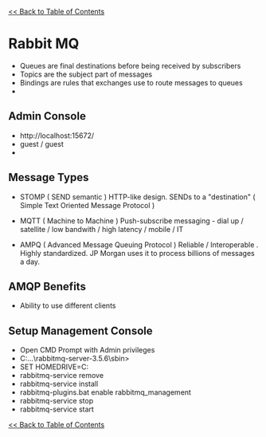 [<< Back to Table of Contents](README.md)

# Rabbit MQ

- Queues are final destinations before being received by subscribers
- Topics are the subject part of messages
- Bindings are rules that exchanges use to route messages to queues
- 

## Admin Console

- http://localhost:15672/
- guest / guest 
-

## Message Types

- STOMP ( SEND semantic ) HTTP-like design. SENDs to a "destination" ( Simple Text Oriented Message Protocol )

- MQTT ( Machine to Machine ) Push-subscribe messaging - dial up / satellite / low bandwith / high latency / mobile / IT

- AMPQ ( Advanced Message Queuing Protocol ) Reliable / Interoperable . Highly standardized. JP Morgan uses it to process billions of messages a day. 

## AMQP Benefits

- Ability to use different clients



## Setup Management Console

- Open CMD Prompt with Admin privileges
- C:\...\rabbitmq-server-3.5.6\sbin>  
- SET HOMEDRIVE=C:
- rabbitmq-service remove
- rabbitmq-service install
- rabbitmq-plugins.bat enable rabbitmq_management
- rabbitmq-service stop
- rabbitmq-service start


[<< Back to Table of Contents](README.md)
